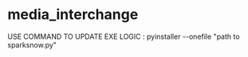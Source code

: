 # media_interchange


USE COMMAND TO UPDATE EXE LOGIC : pyinstaller --onefile "path to sparksnow.py" 
